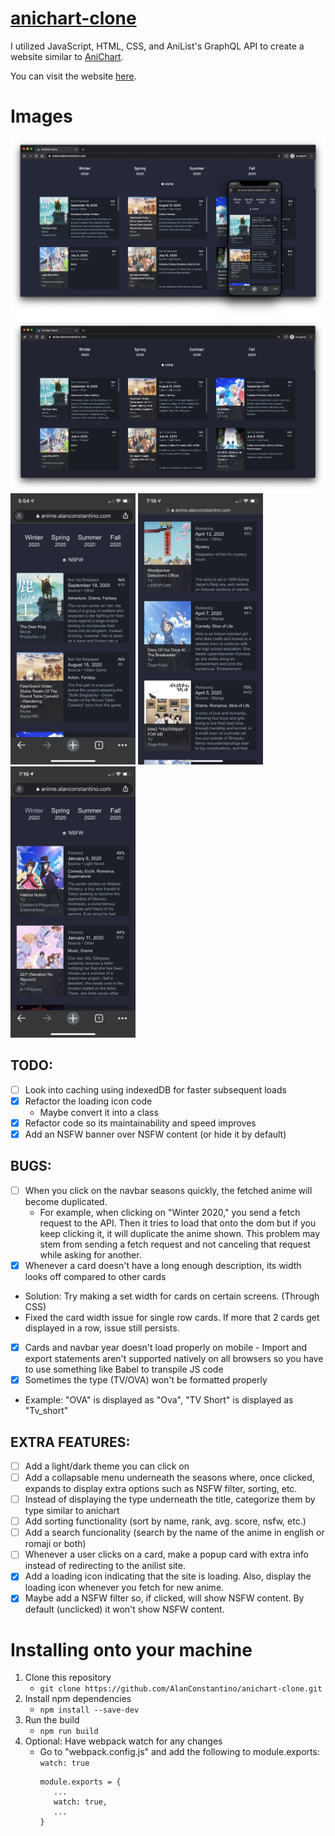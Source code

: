 # [anichart-clone](https://anime.alanconstantino.com/)
I utilized JavaScript, HTML, CSS, and AniList's GraphQL API to create a website similar to [AniChart](https://anichart.net/).

You can visit the website [here](https://anime.alanconstantino.com/).

# Images
![Anichart Clone](./images/anichart-clone.png)
![Anichart Clone Desktop](./images/anichart-clone-desktop.png)
<img src="./images/anichart-clone-mobile.PNG" data-canonical-src="./images/anichart-clone-mobile.PNG" width="200" />
<img src="./images/anichart-clone-mobile-spring.PNG" data-canonical-src="./images/anichart-clone-mobile-spring.PNG" width="200" />
<img src="./images/anichart-clone-mobile-winter.PNG" data-canonical-src="./images/anichart-clone-mobile-winter.PNG" width="200" />

## TODO:
- [ ] Look into caching using indexedDB for faster subsequent loads
- [x] Refactor the loading icon code
  - Maybe convert it into a class
- [x] Refactor code so its maintainability and speed improves
- [x] Add an NSFW banner over NSFW content (or hide it by default)

## BUGS:
- [ ] When you click on the navbar seasons quickly, the fetched anime will become duplicated.
  - For example, when clicking on "Winter 2020," you send a fetch request to the API. Then it tries to load that onto the dom but if you keep clicking it, it will duplicate the anime shown. This problem may stem from sending a fetch request and not canceling that request while asking for another.
- [x] Whenever a card doesn't have a long enough description, its width looks off compared to other cards
 - Solution: Try making a set width for cards on certain screens. (Through CSS)
 - Fixed the card width issue for single row cards. If more that 2 cards get displayed in a row, issue still persists.
- [x] Cards and navbar year doesn't load properly on mobile
      - Import and export statements aren't supported natively on all browsers so you have to use something like Babel to transpile JS code
- [x] Sometimes the type (TV/OVA) won't be formatted properly
 - Example: "OVA" is displayed as "Ova", "TV Short" is displayed as "Tv_short"

## EXTRA FEATURES:
- [ ] Add a light/dark theme you can click on
- [ ] Add a collapsable menu underneath the seasons where, once clicked, expands to display extra options such as NSFW filter, sorting, etc.
- [ ] Instead of displaying the type underneath the title, categorize them by type similar to anichart
- [ ] Add sorting functionality (sort by name, rank, avg. score, nsfw, etc.)
- [ ] Add a search funcionality (search by the name of the anime in english or romaji or both)
- [ ] Whenever a user clicks on a card, make a popup card with extra info instead of redirecting to the anilist site.
- [x] Add a loading icon indicating that the site is loading. Also, display the loading icon whenever you fetch for new anime.
- [x] Maybe add a NSFW filter so, if clicked, will show NSFW content. By default (unclicked) it won't show NSFW content.

# Installing onto your machine
1. Clone this repository
   - `git clone https://github.com/AlanConstantino/anichart-clone.git`
2. Install npm dependencies
   - `npm install --save-dev`
3. Run the build
   - `npm run build`
4. Optional: Have webpack watch for any changes
   - Go to "webpack.config.js" and add the following to module.exports: `watch: true`
     ```
     module.exports = {
        ...
        watch: true,
        ...
     }
     ```
